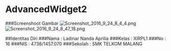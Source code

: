 # AdvancedWidget2

###Screenshoot Gambar
![Screenshot_2016_9_24_8_4_4.png](http://s22.postimg.org/ua7h44es1/Screenshot_2016_9_24_8_4_4.png)
![Screenshot_2016_9_24_8_47_18.png](http://s13.postimg.org/q38233qc7/Screenshot_2016_9_24_8_47_18.png)

##Identitas Diri
###Nama     : Ladinar Nanda Aprilia
###Kelas    : XIRPL1
###No       : 16
###NIS      : 4738/1457.070
###Sekolah  : SMK TELKOM MALANG
